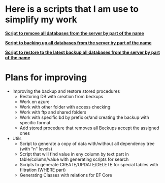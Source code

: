 # Here is a scripts that I am use to simplify my work 


**[Script to remove all databases from the server by part of the name](RemoveDBByNamePart/README.md)**

**[Script to backing up all databases from the server by part of the name](BeckupDBByNamePart/README.md)**

**[Script to restore to the latest backup all databases from the server by part of the name](RestoreDBByNamePart/README.md)**

# Plans for improving
- Improving the backup and restore stored procedures
  - Restoring DB with creation from beckups 
  - Work on azure
  - Work with other folder with access checking
  - Work with ftp and shared folders
  - Work with specific bd by prefix or/and creating the backup with specific format
  - Add stored procedure that removes all Beckups accept the assigned ones
- Utils
  - Script to generate a copy of data with/without all dependency tree (with "n" levels)
  - Script that will find value in eny column by text part in table/column/value with generating scripts for search 
  - Scripts to generate CREATE/UPDATE/DELETE for special tables with filtration (WHERE part) 
  - Generating Classes with relations for EF Core 
